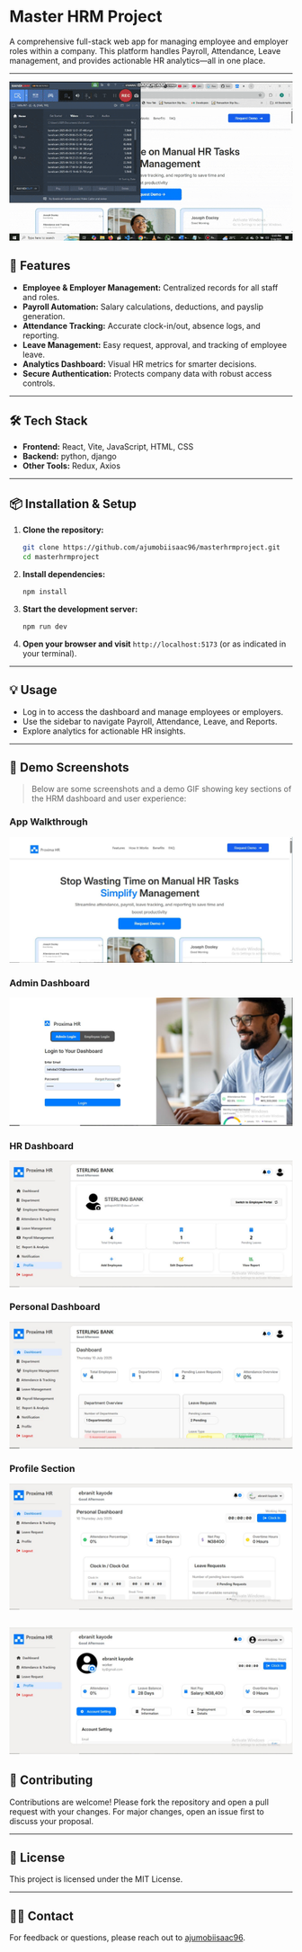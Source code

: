 # Master HRM Project

A comprehensive full-stack web app for managing employee and employer roles within a company. This platform handles Payroll, Attendance, Leave management, and provides actionable HR analytics—all in one place.

---

![HRM Banner](./others/banner.gif)

## 🚀 Features

- **Employee & Employer Management:** Centralized records for all staff and roles.
- **Payroll Automation:** Salary calculations, deductions, and payslip generation.
- **Attendance Tracking:** Accurate clock-in/out, absence logs, and reporting.
- **Leave Management:** Easy request, approval, and tracking of employee leave.
- **Analytics Dashboard:** Visual HR metrics for smarter decisions.
- **Secure Authentication:** Protects company data with robust access controls.

---

## 🛠️ Tech Stack

- **Frontend:** React, Vite, JavaScript, HTML, CSS
- **Backend:** python, django
- **Other Tools:** Redux, Axios

---

## 📦 Installation & Setup

1. **Clone the repository:**
    ```bash
    git clone https://github.com/ajumobiisaac96/masterhrmproject.git
    cd masterhrmproject
    ```
2. **Install dependencies:**
    ```bash
    npm install
    ```
3. **Start the development server:**
    ```bash
    npm run dev
    ```
4. **Open your browser and visit** `http://localhost:5173` (or as indicated in your terminal).

---

## 💡 Usage

- Log in to access the dashboard and manage employees or employers.
- Use the sidebar to navigate Payroll, Attendance, Leave, and Reports.
- Explore analytics for actionable HR insights.

---

## 📸 Demo Screenshots

> Below are some screenshots and a demo GIF showing key sections of the HRM dashboard and user experience:

### App Walkthrough
![App Walkthrough](./others/proxima5.JPG)

### Admin Dashboard
![Admin Dashboard](./others/proxima6.JPG)

### HR Dashboard
![HR Dashboard](./others/proxima1.JPG)

### Personal Dashboard
![Personal Dashboard](./others/proxima2.JPG)

### Profile Section
![Profile Section](./others/proxima3.JPG)

![Profile Section](./others/proxima4.JPG)
---

## 🤝 Contributing

Contributions are welcome! Please fork the repository and open a pull request with your changes. For major changes, open an issue first to discuss your proposal.

---

## 📄 License

This project is licensed under the MIT License.

---

## 🙋‍♂️ Contact

For feedback or questions, please reach out to [ajumobiisaac96](mailto:your-email@example.com).
